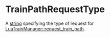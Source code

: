 # TrainPathRequestType

A [string](runtime:string) specifying the type of request for [LuaTrainManager::request_train_path](runtime:LuaTrainManager::request_train_path).

